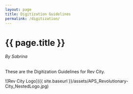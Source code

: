 ```yaml
---
layout: page
title: Digitization Guidelines
permalink: /digitization/
---
```


# {{ page.title }}
###### By Sabrina

These are the Digitization Guidelines for Rev City.

![Rev City Logo]({{ site.baseurl }}/assets/APS_Revolutionary-City_NestedLogo.jpg)

